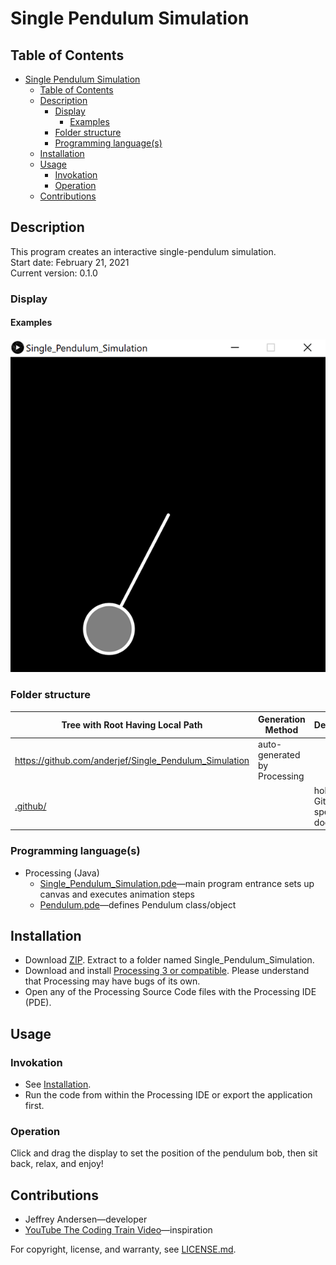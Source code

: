 # Single Pendulum Simulation

## Table of Contents

- [Single Pendulum Simulation](#single-pendulum-simulation)
  - [Table of Contents](#table-of-contents)
  - [Description](#description)
    - [Display](#display)
      - [Examples](#examples)
    - [Folder structure](#folder-structure)
    - [Programming language(s)](#programming-languages)
  - [Installation](#installation)
  - [Usage](#usage)
    - [Invokation](#invokation)
    - [Operation](#operation)
  - [Contributions](#contributions)

## Description

This program creates an interactive single-pendulum simulation.  
Start date: February 21, 2021  
Current version: 0.1.0  

### Display

#### Examples

![Example 1 Picture](Picture1.png)

### Folder structure

| Tree with Root Having Local Path | Generation Method | Description |
| -------------------------------- | ----------------- | ----------- |
| <https://github.com/anderjef/Single_Pendulum_Simulation> | auto-generated by Processing | <!-- --> |
| [.github/](.github/) | <!-- --> | holds GitHub-specific documents |

### Programming language(s)

- Processing (Java)
  - [Single_Pendulum_Simulation.pde](Single_Pendulum_Simulation.pde)&mdash;main program entrance sets up canvas and executes animation steps
  - [Pendulum.pde](Pendulum.pde)&mdash;defines Pendulum class/object

## Installation

- Download [ZIP](https://github.com/anderjef/Single_Pendulum_Simulation/archive/main.zip). Extract to a folder named Single_Pendulum_Simulation.
- Download and install [Processing 3 or compatible](https://processing.org/). Please understand that Processing may have bugs of its own.
- Open any of the Processing Source Code files with the Processing IDE (PDE).

## Usage

### Invokation

- See [Installation](#installation).
- Run the code from within the Processing IDE or export the application first.

### Operation

Click and drag the display to set the position of the pendulum bob, then sit back, relax, and enjoy!

## Contributions

- Jeffrey Andersen&mdash;developer
- [YouTube The Coding Train Video](https://www.youtube.com/watch?v=NBWMtlbbOag)&mdash;inspiration

For copyright, license, and warranty, see [LICENSE.md](LICENSE.md).
